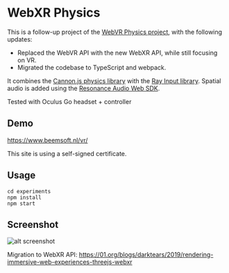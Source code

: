 WebXR Physics
=============

This is a follow-up project of the [WebVR Physics project][WebVR-Physics],
with the following updates:

* Replaced the WebVR API with the new WebXR API, while still focusing on VR.
* Migrated the codebase to TypeScript and webpack.

It combines the [Cannon.js physics library][Cannon.js] with the [Ray Input library][Ray-Input].
Spatial audio is added using the [Resonance Audio Web SDK][Resonance-audio].

Tested with Oculus Go headset + controller

[WebVR-Physics]: https://github.com/beemsoft/webvr-physics
[Ray-Input]: https://github.com/borismus/ray-input
[Cannon.js]: http://www.cannonjs.org/
[Resonance-audio]: https://github.com/resonance-audio/resonance-audio-web-sdk

## Demo

https://www.beemsoft.nl/vr/

This site is using a self-signed certificate.

## Usage

    cd experiments
    npm install
    npm start 
    
## Screenshot
![alt screenshot](https://github.com/beemsoft/webxr-physics/blob/master/img/webxr-physics.png)   

Migration to WebXR API:
https://01.org/blogs/darktears/2019/rendering-immersive-web-experiences-threejs-webxr
    
